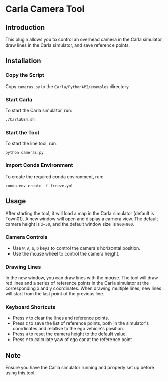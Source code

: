 # Carla Camera Tool

## Introduction

This plugin allows you to control an overhead camera in the Carla simulator, draw lines in the Carla simulator, and save reference points.

## Installation

### Copy the Script

Copy `cameras.py` to the `Carla/PythonAPI/examples` directory.

### Start Carla

To start the Carla simulator, run:
```
./CarlaUE4.sh
```

### Start the Tool

To start the line tool, run:
```
python cameras.py
```

### Import Conda Environment

To create the required conda environment, run:
```
conda env create -f freeze.yml
```

## Usage
After starting the tool, it will load a map in the Carla simulator (default is Town01).   A new window will open and display a camera view.  The default camera height is `z=50`, and the default window size is `800×800`.

### Camera Controls

- Use `W`, `A`, `S`, `D` keys to control the camera's horizontal position.
- Use the mouse wheel to control the camera height.

### Drawing Lines

In the new window, you can draw lines with the mouse.  The tool will draw red lines and a series of reference points in the Carla simulator at the corresponding x and y coordinates.  When drawing multiple lines, new lines will start from the last point of the previous line.

### Keyboard Shortcuts

- Press `P` to clear the lines and reference points.
- Press `C` to save the list of reference points, both in the simulator's coordinates and relative to the ego vehicle's position.
- Press `H` to reset the camera height to the default value.
- Press `Y` to calculate yaw of ego car at the reference point

## Note

Ensure you have the Carla simulator running and properly set up before using this tool.